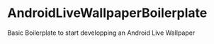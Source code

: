 AndroidLiveWallpaperBoilerplate
===============================

Basic Boilerplate to start developping an Android Live Wallpaper
